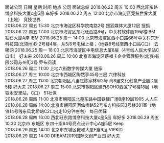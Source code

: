 面试公司
日期	    星期	时间	            地点	                                                        公司	面试总结
2018.06.22	周五	10:00	西北旺东路博彦科技大厦c座5层	                                            车好多	
2018.06.22	周五	12:00	北京市海淀区竞技世界大厦（上地）                                          	竞技世界	
2018.06.22	周五	15:30	北京市海淀区科学院南路2号 搜狐媒体大厦12层                                  搜狐	
2018.06.22	周五	17:00	北京市海淀区东北旺西路8号，中关村软件园19号楼IBM钻石大厦A座	IBM	
2018.06.25	周一	14:00	北京市海淀区西小口路66号中关村东升科技园(北领地)B-2号楼4层，从5/6号电梯上楼；（地铁8号线至西小口站C口）	去哪网	
2018.06.25	周一	18:00	北京市海淀区中电信息大厦8层（4号线人民大学站C口出）	                        好未来	
2018.06.26	周二	10:00	北京市海淀区薪福卡企业管理服务(北京)有限公司苏州街3号	                    乔布阅读	
2018.06.26	周二	11:00	上地六街数字传媒大厦	                                                    链家	
2018.06.27	周三	10:00	北京市西城区陶然亭45号三层	                                                六律科技	
2018.06.27	周三	11:00	北京朝阳区八里庄陈家林甲2号 尚8里文化创意产业园D座5楼                       好大夫	
2018.06.27	周三	15:00	北京市朝阳区建外SOHO西区17号楼18层（地铁永安里站，C口）                     51社保	
2018.06.28	周四	11:00	北京市朝阳区北苑东路中国铁建广场B座19层1905                                 人人车	
2018.06.28	周四	14:00	北京市朝阳区酒仙桥路52号东方科技园3号楼301室（地铁14号线东风北桥站C2口出走10分钟左右）	每日优藓	
2018.06.28	周四	16:00	西北旺东路博彦科技大厦c座5层	                                            车好多	
2018.06.29	周五	10:30	北京市 东城区 东四十条94号亮点设计中心A座5层	                            Keep	
2018.06.29	周五	14:00	北京市东城区雍和大厦E座9层	                                                VIPKID	
2018.06.29	周五	14:00	DREAM2019国际文创产业园	                                                    好大夫	
